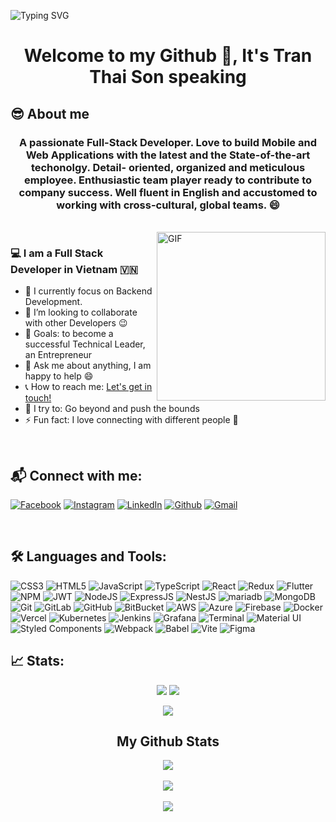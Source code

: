 ![Typing SVG](https://readme-typing-svg.herokuapp.com?font=Architects+Daughter&color=000000&size=30&duration=1500&pause=1000&lines=👋+Hey!+It's+Tran+Thai+Son!;🧑‍💻+A+Full+Stack+Developer;👨‍🎓With+IT+Master+Dregree;)

<h1 align="center">Welcome to my Github 👋, It's Tran Thai Son speaking</h1>

## 😎 About me

<h3 align="center">A passionate Full-Stack Developer. Love to build Mobile and Web Applications with the latest and the State-of-the-art techonolgy. Detail- oriented, organized and meticulous employee. Enthusiastic team player ready to contribute to company success. Well fluent in English and accustomed to working with cross-cultural, global teams. 😄
</h3>

<br>

<img align="right" margin-top="20px" height="270px" alt="GIF" src="https://cdn.dribbble.com/users/1059583/screenshots/4171367/coding-freak.gif" />

### 💻 I am a Full Stack Developer in Vietnam 🇻🇳
- 🌱 I currently focus on Backend Development.
- 👯 I’m looking to collaborate with other Developers :wink:
- 🎯 Goals: to become a successful Technical Leader, an Entrepreneur
- 💬 Ask me about anything, I am happy to help :smile:
- 📞 How to reach me: [Let's get in touch!](https://linkedin.com/in/sontranams2907)
- 🧗 I try to: Go beyond and push the bounds
- ⚡ Fun fact: I love connecting with different people :raised_hands:
  
<!-- ### Blogs posts -->
<!-- BLOG-POST-LIST:START -->
<!-- BLOG-POST-LIST:END -->
</br>

## 📬 Connect with me:
  [![Facebook](https://img.shields.io/badge/Facebook-%231877F2.svg?logo=Facebook&logoColor=white)](https://www.facebook.com/profile.php?id=100004408235260) 
  [![Instagram](https://img.shields.io/badge/Instagram-%23E4405F.svg?logo=Instagram&logoColor=white)](https://www.facebook.com/profile.php?id=100004408235260) 
  [![LinkedIn](https://img.shields.io/badge/LinkedIn-%230077B5.svg?logo=linkedin&logoColor=white)](https://linkedin.com/in/sontranams2907) 
  [![Github](https://img.shields.io/badge/Github-black.svg?logo=Github&logoColor=white)](https://github.com/SontranBK) 
  [![Gmail](https://img.shields.io/badge/Gmail-%23ff4343.svg?logo=Gmail&logoColor=white)](mailto:transon.ams@gmail.com) 

</br>

## 🛠 Languages and Tools:

![CSS3](https://img.shields.io/badge/css3-%231572B6.svg?style=for-the-badge&logo=css3&logoColor=white) 
![HTML5](https://img.shields.io/badge/html5-%23E34F26.svg?style=for-the-badge&logo=html5&logoColor=white) 
![JavaScript](https://img.shields.io/badge/javascript-%23323330.svg?style=for-the-badge&logo=javascript&logoColor=%23F7DF1E) 
![TypeScript](https://img.shields.io/badge/typescript-%23007ACC.svg?style=for-the-badge&logo=typescript&logoColor=white) 
![React](https://img.shields.io/badge/react%20and%20react%20native-%2320232a.svg?style=for-the-badge&logo=react&logoColor=%2361DAFB) 
![Redux](https://img.shields.io/badge/redux-%23593d88.svg?style=for-the-badge&logo=redux&logoColor=white) 
![Flutter](https://img.shields.io/badge/flutter-%231fbcfd.svg?style=for-the-badge&logo=flutter&logoColor=#00C7B7) 
![NPM](https://img.shields.io/badge/NPM-%23CB3837.svg?style=for-the-badge&logo=npm&logoColor=white) 
![JWT](https://img.shields.io/badge/JWT-black?style=for-the-badge&logo=JSON%20web%20tokens) 
![NodeJS](https://img.shields.io/badge/node.js-215732?style=for-the-badge&logo=node.js&logoColor=white) 
![ExpressJS](https://img.shields.io/badge/Express.js-%23323330.svg?style=for-the-badge&logo=express&logoColor=white) 
![NestJS](https://img.shields.io/badge/NestJS-%23E0234E.svg?style=for-the-badge&logo=nestjs&logoColor=white) 
![mariadb](https://img.shields.io/badge/mariadb-%2300758F.svg?style=for-the-badge&logo=mariadb&logoColor=white) 
![MongoDB](https://img.shields.io/badge/MongoDB-%234ea94b.svg?style=for-the-badge&logo=mongodb&logoColor=white) 
![Git](https://img.shields.io/badge/Git-%233E2C00.svg?style=for-the-badge&logo=Git&logoColor=white) 
![GitLab](https://img.shields.io/badge/GitLab-%23fc6d26.svg?style=for-the-badge&logo=gitlab&logoColor=white) 
![GitHub](https://img.shields.io/badge/GitHub-black.svg?style=for-the-badge&logo=github&logoColor=white)
![BitBucket](https://img.shields.io/badge/BitBucket-%230C61DB.svg?style=for-the-badge&logo=BitBucket&logoColor=white)
![AWS](https://img.shields.io/badge/AWS-%2320232a.svg?style=for-the-badge&logo=amazonwebservices&logoColor=white) 
![Azure](https://img.shields.io/badge/Azure-%23007FFF.svg?style=for-the-badge&logo=googlecloud&logoColor=white) 
![Firebase](https://img.shields.io/badge/firebase-%23FF9100.svg?style=for-the-badge&logo=firebase&logoColor=white) 
![Docker](https://img.shields.io/badge/Docker-%230db7ed.svg?style=for-the-badge&logo=Docker&logoColor=white)
![Vercel](https://img.shields.io/badge/vercel-%23000000.svg?style=for-the-badge&logo=vercel&logoColor=white) 
![Kubernetes](https://img.shields.io/badge/Kubernetes-%23326CE5.svg?style=for-the-badge&logo=Kubernetes&logoColor=white) 
![Jenkins](https://img.shields.io/badge/Jenkins-%23335061.svg?style=for-the-badge&logo=jenkins&logoColor=white)
![Grafana](https://img.shields.io/badge/Grafana-%23fc6d26.svg?style=for-the-badge&logo=Grafana&logoColor=white) 
![Terminal](https://img.shields.io/badge/Terminal-%234D4D4D.svg?style=for-the-badge&logo=gnometerminal&logoColor=white) 
![Material UI](https://img.shields.io/badge/Material--UI-1565C0?style=for-the-badge&logo=mui&logoColor=white) 
![Styled Components](https://img.shields.io/badge/styled--components-DB7093?style=for-the-badge&logo=styled-components&logoColor=white) 
![Webpack](https://img.shields.io/badge/webpack-%238DD6F9.svg?style=for-the-badge&logo=webpack&logoColor=black) 
![Babel](https://img.shields.io/badge/Babel-F9DC3e?style=for-the-badge&logo=babel&logoColor=black)
![Vite](https://img.shields.io/badge/vite-%23646CFF.svg?style=for-the-badge&logo=vite&logoColor=white) 
![Figma](https://img.shields.io/badge/figma-%23F24E1E.svg?style=for-the-badge&logo=figma&logoColor=white) 

## 📈 Stats:

<!-- <p align="center">
<img src="https://metrics.lecoq.io/SontranBK?template=terminal&config.timezone=Asia%2FCalcutta" alt="SontranBK"
</p>
 -->
<p align="center"><img src="https://badges.pufler.dev/visits/SontranBK/SontranBK?style=for-the-badge"/> <img src="https://badges.pufler.dev/repos/SontranBK/?style=for-the-badge"/>
</p>
<p align="center"><img src="https://badges.pufler.dev/commits/monthly/SontranBK"/></p>

<!-- <img src="https://github.com/SontranBK/SontranBK/blob/output/github-contribution-grid-snake.svg" /></p> -->

<!--
[![Spotify](https://novatorem-tekyaygilfethi.vercel.app/api/spotify)](https://open.spotify.com/user/216fni5y42n2fs6kxbcqe6csq)
-->
<!-- <hr>
<h2 align="center">Now Playing</h2>
 <a href ="https://open.spotify.com/user/216fni5y42n2fs6kxbcqe6csq">
<p align="center"> -->

<!-- <img src="https://novatorem-tekyaygilfethi.vercel.app/api/spotify" alt="Spotify Now Playing" width="550" /> -->

</p>
  </a>
<h2 align="center">My Github Stats</h2>

<p align="center">
<img align="center" src="https://github-readme-stats.vercel.app/api/top-langs/?username=SontranBK&layout=compact&theme=github_dark&langs_count=10&exclude_repo=kasweb">
<br>
<br>
<img align="center" src="https://github-readme-stats.vercel.app/api?username=SontranBK&count_private=true&show_icons=trueline_height=21&theme=github_dark">	
<br>
<br>
<img align="center" src="https://github-readme-streak-stats.herokuapp.com/?user=SontranBK&theme=holi-theme">
</p>




